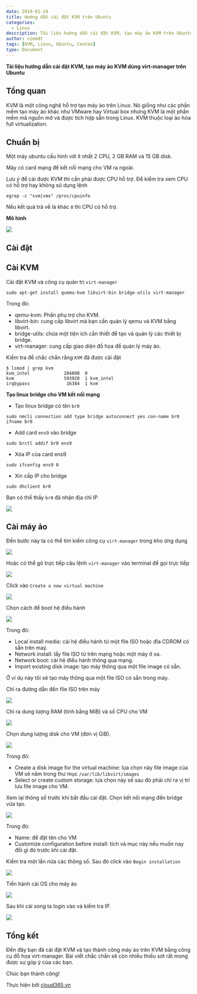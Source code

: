 ```yaml
---
date: 2019-01-24
title: Hướng dẫn cài đặt KVM trên Ubuntu
categories:
  - Linux
description: Tài liệu hướng dẫn cài đặt KVM, tạo máy ảo KVM trên Ubuntu
author: niemdt
tags: [KVM, Linux, Ubuntu, Centos]
type: Document
---
```


**Tài liệu hướng dẫn cài đặt KVM, tạo máy ảo KVM dùng virt-manager trên Ubuntu**

## Tổng quan

KVM là một công nghệ hỗ trợ tạo máy ảo trên Linux. Nó giống như các phần mềm tạo máy ảo khác như VMware hay Virtual box nhưng KVM là một phần mềm mã nguồn mở và được tích hợp sẵn trong Linux. KVM thuộc loại ảo hóa full virtualization.

## Chuẩn bị

Một máy ubuntu cấu hình với ít nhất 2 CPU, 2 GB RAM và 15 GB disk.

Máy có card mạng để kết nối mạng cho VM ra ngoài.

*Lưu ý* để cài được KVM thì cần phải được CPU hỗ trợ. Để kiểm tra xem CPU có hỗ trợ hay không sử dụng lệnh

`egrep -c "svm|vmx" /proc/cpuinfo`

Nếu kết quả trả về là khác `0` thì CPU có hỗ trợ.

**Mô hình**

![](/images/img-cai-centos-kvm-ubuntu/a7.png)

## Cài đặt

## Cài KVM

Cài đặt KVM và công cụ quản trị `virt-manager`

`sudo apt-get install quemu-kvm libvirt-bin bridge-utils virt-manager`

Trong đó:

 * qemu-kvm: Phần phụ trợ cho KVM.
 * libvirt-bin: cung cấp libvirt mà bạn cần quản lý qemu và KVM bằng libvirt.
 * bridge-utils: chứa một tiện ích cần thiết để tạo và quản lý các thiết bị bridge.
 * virt-manager: cung cấp giao diện đồ họa để quản lý máy ảo.

Kiểm tra để chắc chắn rằng `KVM` đã được cài đặt

```
$ lsmod | grep kvm
kvm_intel             204800  0
kvm                   593920  1 kvm_intel
irqbypass              16384  1 kvm
```

**Tạo linux bridge cho VM kết nối mạng**

* Tạo linux bridge có tên `br0`

`sudo nmcli connection add type bridge autoconnect yes con-name br0 ifname br0`

* Add card `ens9` vào bridge

`sudo brctl addif br0 ens9`

* Xóa IP của card ens9

`sudo ifconfig ens9 0`

* Xin cấp IP cho bridge

`sudo dhclient br0`

Bạn có thể thấy `br0` đã nhận địa chỉ IP

![](/images/img-cai-centos-kvm-ubuntu/a8.png)

## Cài máy ảo

Đến bước này ta có thể tìm kiếm công cụ `virt-manager` trong kho ứng dụng

![](/images/img-cai-kvm-ubuntu/1.png)

Hoặc có thể gõ trực tiếp câu lệnh `virt-manager` vào terminal để gọi trực tiếp 

![](/images/img-cai-kvm-ubuntu/2.png)

Click vào `Create a new virtual machine`

![](/images/img-cai-centos-kvm-ubuntu/2.png)

Chọn cách để boot hệ điều hành

![](/images/img-cai-centos-kvm-ubuntu/3.png)

Trong đó:

 * Local install media: cài hệ điều hành từ một file ISO hoặc đĩa CDROM có sẵn trên maý.
 * Network install: lấy file ISO từ trên mạng hoặc một máy ở xa.
 * Network boot: cài hệ điều hành thông qua mạng.
 * Import existing disk image: tạo máy thông qua một file image có sẵn.

Ở ví dụ này tôi sẽ tạo máy thông qua một file ISO có sẵn trong máy.

Chỉ ra đường dẫn đến file ISO trên máy

![](/images/img-cai-centos-kvm-ubuntu/4.png)

Chỉ ra dung lượng RAM (tính bằng MiB) và số CPU cho VM

![](/images/img-cai-centos-kvm-ubuntu/5.png)

Chọn dung lượng disk cho VM (đơn vị GiB).

![](/images/img-cai-centos-kvm-ubuntu/6.png)

Trong đó: 

 * Create a disk image for the virtual machine: lựa chọn này file image của VM sẽ nằm trong thư mục `/var/lib/libvirt/images`
 * Select or create custom storage: lựa chọn này sẽ sau đó phải chỉ ra vị trí lưu file image cho VM.

Xem lại thông số trước khi bắt đầu cài đặt. Chọn kết nối mạng đến bridge vừa tạo.

![](/images/img-cai-centos-kvm-ubuntu/a4.png)

Trong đó: 
 * Name: để đặt tên cho VM
 * Customize configuration before install: tích và mục này nếu muốn nay đổi gì đó trước khi cài đặt.

Kiểm tra một lần nữa các thông số. Sau đó click vào `Begin installation`

![](/images/img-cai-centos-kvm-ubuntu/a5.png)

Tiến hành cài OS cho máy ảo

![](/images/img-cai-centos-kvm-ubuntu/9.png)

Sau khi cài xong ta login vào và kiểm tra IP. 

![](/images/img-cai-centos-kvm-ubuntu/a6.png)


## Tổng kết

Đến đây bạn đã cài đặt KVM và tạo thành công máy ảo trên KVM bằng công cụ đồ họa virt-manager. Bài viết chắc chắn sẽ còn nhiều thiếu sót rất mong được sự góp ý của các bạn.

Chúc bạn thành công!

Thực hiện bởi <a href="https://cloud365.vn/" target="_blank">cloud365.vn</a>
